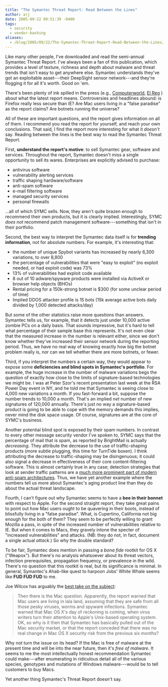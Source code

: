 ```yaml
---
title: "The Symantec Threat Report: Read Between the Lines"
author: arj
date: 2005-09-22 09:51:39 -0400
tags: 
  - security
  - vendor-bashing
aliases:
  - /blog/2005/09/22/The-Symantec-Threat-Report-Read-Between-the-Lines/
---
```

Like many other people, I've downloaded and read the semi-annual Symantec Threat Report. I've always been a fan of this publication, which provides a level of texture, richness and depth about malware and threat trends that isn't easy to get anywhere else. Symantec understands they've got an exploitable asset---their DeepSight sensor network---and they're flogging it for all it's worth. Good on 'em.

There's been plenty of ink spilled in the press (e.g., [Computerworld](http://www.computerworld.com/securitytopics/security/story/0,10801,104785,00.html), [El Reg](http://www.theregister.co.uk/2005/09/19/symantec_threat_report/) ) about what the latest report means. Controversies and headlines abound: is Firefox really less secure than IE? Are Mac users living in a "false paradise" as the report claims? Are botnets running the universe?

All of these are important questions, and the report gives information on all of them. I recommend you read the report for yourself, and reach your own conclusions. That said, I find the report more interesting for what it _doesn't_ say. Reading between the lines is the best way to read the Symantec Threat Report.

<!--more-->

First, __understand the report's motive__: to sell Symantec gear, software and services. Throughout the report, Symantec doesn't miss a single opportunity to sell its wares. Enterprises are explicitly advised to purchase:

* antivirus software
* vulnerability alerting services
* traffic shaping hardware/software
* anti-spam software
* e-mail filtering software
* managed security services
* personal firewalls

...all of which SYMC sells. Now, they aren't quite brazen enough to recommend their own products, but it is clearly implied. Interestingly, SYMC _does not_ recommend patch management software---something that isn't in their portfolio. 

Second, the best way to interpret the Symantec data itself is for __trending information__, not for absolute numbers. For example, it's interesting that:

* the number of unique Spybot variants has increased by nearly 6,300 variations, to over 8,800
* the percentage of vulnerabilities that were "easy to exploit" (no exploit needed, or had exploit code) was 73%
* 13% of vulnerabilities had exploit code available
* 8 out of 10 adware/spyware products were installed via ActiveX or browser help objects (BHOs)
* Rental pricing for a 150k-strong botnet is $300 (for some unclear period of time)
* Implied DDOS attacker profile is 15 bots (15k average active bots daily divided by 1,000 detected attacks/day)

But some of the other statistics raise more questions than answers. Symantec tells us, for example, that it detects  just under 10,000 active zombie PCs on a daily basis. That sounds impressive, but it's hard to tell what percentage of their sample base this represents. It's not even clear that the measured increase in the number is relevant either, since we don't know whether they've increased their sensor network during the reporting period. Thus, we have no real way of knowing exactly how big the botnet problem really is, nor can we tell whether there are more botnets, or fewer. 

Third, if you interpret the numbers a certain way, they would appear to expose some __deficiencies and blind spots in Symantec's portfolio__. For example, the huge increase in the number of malware variations begs the question of exactly how close to the limits of signature-based technologies we might be. I was at Peter Szor's recent presentation last week at the RSA Power Day event in NY, and he told me that Symantec is seeing close to 4,000 new variations a month. If you fast-forward a bit, suppose the number  trends to 10,000 a month.  That's an implied _net_ number of new signatures of 120,000 annually. There's just no way a signature-based product is going to be able to cope with the memory demands this implies, never mind the disk space usage. Of course, signatures are at the core of SYMC's business. 

Another potential blind spot is exposed by their spam numbers. In contrast to every other message security vendor I've spoken to, SYMC says that the percentage of mail that is spam, as reported by BrightMail is actually _decreasing_. They attribute the decrease to the use of traffic-shaping products (more subtle plugging, this time for TurnTide boxen). I think attributing the decrease to traffic-shaping may be disingenuous; it could also signal a decrease in effectiveness of their core content-filtering software. This is almost certainly true in any case; detection strategies that look at sender traffic patterns are a [much more prominent part of modern anti-spam architectures](http://www.yankeegroup.com/public/research/author_page.jsp?ID=E6175864177D44AD). Thus, we have yet another example where the numbers tell us more about Symantec's aging product line than they do about the actual threat landscape.

Fourth, I can't figure out why Symantec seems to have a __bee in their bonnet__ with respect to Apple. For the second straight report, they take great pains to point out how Mac users ought to be quavering in their boots, instead of blissfully living in a "false paradise". What, is Cupertino, California not big enough for the both of them? They seem to be perfectly willing to grant Mozilla a pass, in spite of the increased number of vulnerabilities relative to IE. But when it comes to Macs, they gravely intone the specter of "increased vulnerabilities" and attacks. (NB: they do not, in fact, document a single actual _attack_.) So why the double standard?

To be fair, Symantec does mention in passing a _bona fide_ rootkit for OS X ("Weapox"). But there's no analysis whatsoever about its threat vectors, infection prerequisites, propagation frequency, or prevalence in the wild. There's no question that this rootkit is real, but its significance is minimal. In general, Symantec's Ahab-like quest to harpoon Jobs' White Whale seems like __FUD FUD FUD__ to me.

Joe Wilcox has arguably the [best take on the subject](http://www.microsoftmonitor.com/archives/010615.html):

> Then there is the Mac question. Apparently, the report warned that Mac users are living in lala land, assuming that they are safe from all those pesky viruses, worms and spyware infections. Symantec warned that Mac OS X's day of reckoning is coming, when virus writers turn their attention to Apple's Unix-based operating system. OK, so why is it then that Symantec has basically pulled out of the Mac security market, or that the report conceded that there was no real change in Mac OS X security risk from the previous six months?

Why not turn the issue on its head? If the Mac is free of malware at the present time and will be into the near future, then it's _free of malware_. It seems to me the most intellectually honest recommendation Symantec could make---after enumerating in ridiculous detail all of the various species, genotypes and mutations of Windows malware---would be to tell customers to buy Macs.

Yet another thing Symantec's Threat Report doesn't say.
